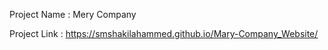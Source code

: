 Project Name : Mery Company

Project Link : https://smshakilahammed.github.io/Mary-Company_Website/

